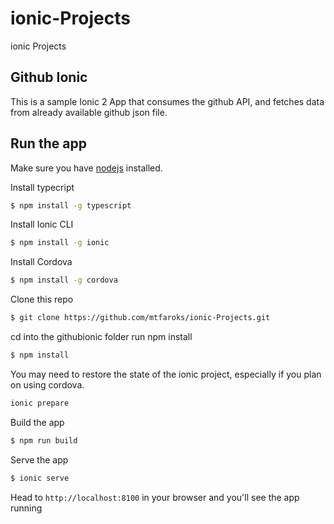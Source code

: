 # ionic-Projects
ionic Projects

## Github Ionic
This is a sample Ionic 2 App that consumes the github API, and fetches data from already available github json file.

## Run the app
Make sure you have [nodejs](https://nodejs.org/en/) installed.

Install typecript
```bash
$ npm install -g typescript
```

Install Ionic CLI
```bash
$ npm install -g ionic
```

Install Cordova
```bash
$ npm install -g cordova
```

Clone this repo
```bash
$ git clone https://github.com/mtfaroks/ionic-Projects.git
```

cd into the githubionic folder run npm install
```bash
$ npm install
```

You may need to restore the state of the ionic project, especially if you plan on using cordova.
```bash
ionic prepare
```

Build the app
```bash
$ npm run build
```

Serve the app
```bash
$ ionic serve
```

Head to `http://localhost:8100` in your browser and you'll see the app running
